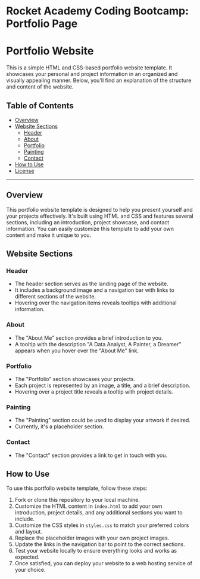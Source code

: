 # Rocket Academy Coding Bootcamp: Portfolio Page
# Portfolio Website

This is a simple HTML and CSS-based portfolio website template. It showcases your personal and project information in an organized and visually appealing manner. Below, you'll find an explanation of the structure and content of the website.

## Table of Contents
- [Overview](#overview)
- [Website Sections](#website-sections)
  - [Header](#header)
  - [About](#about)
  - [Portfolio](#portfolio)
  - [Painting](#painting)
  - [Contact](#contact)
- [How to Use](#how-to-use)
- [License](#license)

---

## Overview

This portfolio website template is designed to help you present yourself and your projects effectively. It's built using HTML and CSS and features several sections, including an introduction, project showcase, and contact information. You can easily customize this template to add your own content and make it unique to you.

## Website Sections

### Header

- The header section serves as the landing page of the website.
- It includes a background image and a navigation bar with links to different sections of the website.
- Hovering over the navigation items reveals tooltips with additional information.

### About

- The "About Me" section provides a brief introduction to you.
- A tooltip with the description "A Data Analyst, A Painter, a Dreamer" appears when you hover over the "About Me" link.

### Portfolio

- The "Portfolio" section showcases your projects.
- Each project is represented by an image, a title, and a brief description.
- Hovering over a project title reveals a tooltip with project details.

### Painting

- The "Painting" section could be used to display your artwork if desired.
- Currently, it's a placeholder section.

### Contact

- The "Contact" section provides a link to get in touch with you.

## How to Use

To use this portfolio website template, follow these steps:

1. Fork or clone this repository to your local machine.
2. Customize the HTML content in `index.html` to add your own introduction, project details, and any additional sections you want to include.
3. Customize the CSS styles in `styles.css` to match your preferred colors and layout.
4. Replace the placeholder images with your own project images.
5. Update the links in the navigation bar to point to the correct sections.
6. Test your website locally to ensure everything looks and works as expected.
7. Once satisfied, you can deploy your website to a web hosting service of your choice.

